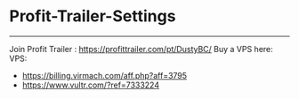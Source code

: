 # Profit-Trailer-Settings
--------------------------------
Join Profit Trailer : https://profittrailer.com/pt/DustyBC/
Buy a VPS here: VPS: 
- https://billing.virmach.com/aff.php?aff=3795
- https://www.vultr.com/?ref=7333224
